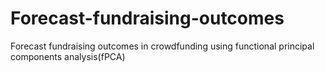 # Forecast-fundraising-outcomes
Forecast fundraising outcomes in crowdfunding using functional principal components analysis(fPCA)
